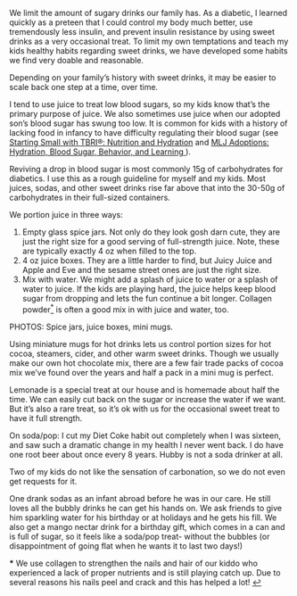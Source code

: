 We limit the amount of sugary drinks our family has. As a diabetic, I learned quickly as a preteen that I could control my body much better, use tremendously less insulin, and prevent insulin resistance by using sweet drinks as a very occasional treat. To limit my own temptations and teach my kids healthy habits regarding sweet drinks, we have developed some habits we find very doable and reasonable. 

Depending on your family’s history with sweet drinks, it may be easier to scale back one step at a time, over time.  

I tend to use juice to treat low blood sugars, so my kids know that’s the primary purpose of juice. We also sometimes use juice when our adopted son’s blood sugar has swung too low. It is common for kids with a history of lacking food in infancy to have difficulty regulating their blood sugar (see [Starting Small with TBRI®: Nutrition and Hydration](https://child.tcu.edu/nutrition-and-hydration/) and [MLJ Adoptions: Hydration, Blood Sugar, Behavior, and Learning
](https://mljadoptions.com/blog/hydration-blood-sugar-behavior-and-learning-20131105)). 

Reviving a drop in blood sugar is most commonly 15g of carbohydrates for diabetics. I use this as a rough guideline for myself and my kids. Most juices, sodas, and other sweet drinks rise far above that into the 30-50g of carbohydrates in their full-sized containers. 

We portion juice in three ways: 
1. Empty glass spice jars. Not only do they look gosh darn cute, they are just the right size for a good serving of full-strength juice. Note, these are typically exactly 4 oz when filled to the top.
2. 4 oz juice boxes. They are a little harder to find, but Juicy Juice and Apple and Eve and the sesame street ones are just the right size. 
3. Mix with water. We might add a splash of juice to water or a splash of water to juice. If the kids are playing hard, the juice helps keep blood sugar from dropping and lets the fun continue a bit longer. Collagen powder<a href="#f1"><sup id="a1">*</sup></a> is often a good mix in with juice and water, too.

PHOTOS: Spice jars, juice boxes, mini mugs. 

Using miniature mugs for hot drinks lets us control portion sizes for hot cocoa, steamers, cider, and other warm sweet drinks. Though we usually make our own hot chocolate mix, there are a few fair trade packs of cocoa mix we’ve found over the years and half a pack in a mini mug is perfect. 

Lemonade is a special treat at our house and is homemade about half the time. We can easily cut back on the sugar or increase the water if we want. But it’s also a rare treat, so it’s ok with us for the occasional sweet treat to have it full strength. 

On soda/pop: I cut my Diet Coke habit out completely when I was sixteen, and saw such a dramatic change in my health I never went back. I do have one root beer about once every 8 years. Hubby is not a soda drinker at all. 

Two of my kids do not like the sensation of carbonation, so we do not even get requests for it. 

One drank sodas as an infant abroad before he was in our care. He still loves all the bubbly drinks he can get his hands on. We ask friends to give him sparkling water for his birthday or at holidays and he gets his fill.  We also get a mango nectar drink for a birthday gift, which comes in a can and is full of sugar, so it feels like a soda/pop treat- without the bubbles (or disappointment of going flat when he wants it to last two days!)

<b id="f1">*</b> We use collagen to strengthen the nails and hair of our kiddo who experienced a lack of proper nutrients and is still playing catch up. Due to several reasons his nails peel and crack and this has helped a lot! [↩](#a1)
